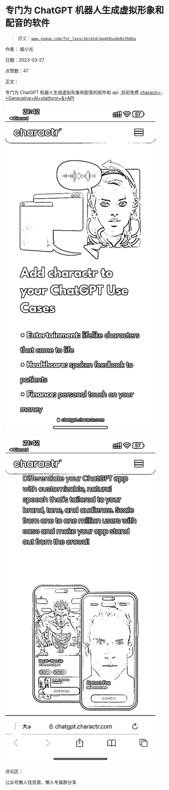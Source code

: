 # 专门为 ChatGPT 机器人生成虚拟形象和配音的软件

> 原文：[`www.yuque.com/for_lazy/xkrm14/gpgk9uu4o0zt6mka`](https://www.yuque.com/for_lazy/xkrm14/gpgk9uu4o0zt6mka)



作者： 姬小光



日期：2023-03-27



点赞数：47

<ne-card data-card-name="hr" data-card-type="block" id="v0zUV" data-event-boundary="card">

正文：



专门为 ChatGPT 机器人生成虚拟形象和配音的软件和 api ,目前免费 [charactr+-+Generative+AI+platform+&+API](https://chatgpt.charactr.com)



<ne-card data-card-name="image" data-card-type="inline" id="a7hdU" data-event-boundary="card">![](img/12012028532e9c7a129762e42d4f7c17.png)</ne-card>



<ne-card data-card-name="image" data-card-type="inline" id="vVk9t" data-event-boundary="card">![](img/c6b8fd04fc3faa2f433002348a9adc63.png)</ne-card>

<ne-card data-card-name="hr" data-card-type="block" id="wX5fY" data-event-boundary="card">

评论区：

<ne-card data-card-name="hr" data-card-type="block" id="DZd9V" data-event-boundary="card">

公众号懒人找资源，懒人专属群分享

</ne-card></ne-card></ne-card>
